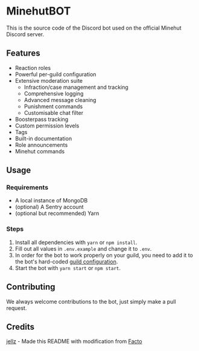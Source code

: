 # MinehutBOT

This is the source code of the Discord bot used on the official Minehut Discord server.

## Features

- Reaction roles
- Powerful per-guild configuration
- Extensive moderation suite
  - Infraction/case management and tracking
  - Comprehensive logging
  - Advanced message cleaning
  - Punishment commands
  - Customisable chat filter
- Boosterpass tracking
- Custom permission levels
- Tags
- Built-in documentation
- Role announcements
- Minehut commands

## Usage

### Requirements

- A local instance of MongoDB
- (optional) A Sentry account
- (optional but recommended) Yarn

### Steps

1. Install all dependencies with `yarn` or `npm install`.
2. Fill out all values in `.env.example` and change it to `.env`.
3. In order for the bot to work properly on your guild, you need to add it to the bot's hard-coded [guild configuration](https://github.com/Minehut/MinehutBOT/blob/master/src/guild/config/guildConfigs.ts).
4. Start the bot with `yarn start` or `npm start`.

## Contributing

We always welcome contributions to the bot, just simply make a pull request.

## Credits

[jellz](https://github.com/jellz) - Made this README with modification from [Facto](https://github.com/Sniped)
